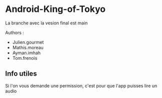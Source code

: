 # Android-King-of-Tokyo

La branche avec la vesion final est main

Authors : 
- Julien.gourmet
- Mathis.moreau
- Ayman.imhah
- Tom.frenois

## Info utiles
Si l'on vous demande une permission, c'est pour que l'app puisses lire un audio
